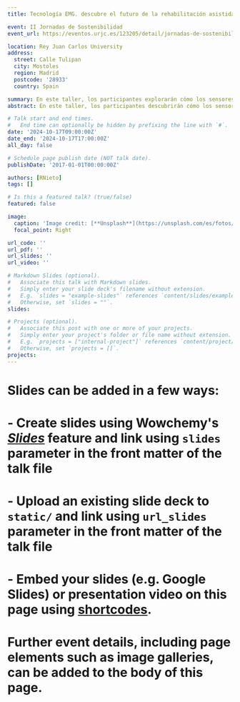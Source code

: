 ```yaml
---
title: Tecnología EMG. descubre el futuro de la rehabilitación asistida

event: II Jornadas de Sostenibilidad
event_url: https://eventos.urjc.es/123205/detail/jornadas-de-sostenibilidad-escet.html

location: Rey Juan Carlos University
address:
  street: Calle Tulipan
  city: Mostoles
  region: Madrid
  postcode: '28933'
  country: Spain

summary: En este taller, los participantes explorarán cómo los sensores EMG captan la actividad eléctrica muscular y su aplicación en asistentes robóticos para terapias personalizadas, incluyendo una demostración en vivo.
abstract: En este taller, los participantes descubrirán cómo los sensores EMG (Electromiografía) captan la actividad eléctrica de los músculos humanos y su aplicación en asistentes robóticos para terapias de rehabilitación. Se explorarán diversas aplicaciones, destacando el uso de la Inteligencia Artificial para diseñar terapias personalizadas según las necesidades de cada paciente. Además, se llevará a cabo una demostración en vivo del funcionamiento de los sensores EMG y el análisis de las señales capturadas. ¿Te atreves a leer tus músculos y ver cómo responden?

# Talk start and end times.
#   End time can optionally be hidden by prefixing the line with `#`.
date: '2024-10-17T09:00:00Z'
date_end: '2024-10-17T17:00:00Z'
all_day: false

# Schedule page publish date (NOT talk date).
publishDate: '2017-01-01T00:00:00Z'

authors: [RNieto]
tags: []

# Is this a featured talk? (true/false)
featured: false

image:
  caption: 'Image credit: [**Unsplash**](https://unsplash.com/es/fotos/b7C9j6H-daY)'
  focal_point: Right

url_code: ''
url_pdf: ''
url_slides: ''
url_video: ''

# Markdown Slides (optional).
#   Associate this talk with Markdown slides.
#   Simply enter your slide deck's filename without extension.
#   E.g. `slides = "example-slides"` references `content/slides/example-slides.md`.
#   Otherwise, set `slides = ""`.
slides:

# Projects (optional).
#   Associate this post with one or more of your projects.
#   Simply enter your project's folder or file name without extension.
#   E.g. `projects = ["internal-project"]` references `content/project/deep-learning/index.md`.
#   Otherwise, set `projects = []`.
projects:
---
```


# Slides can be added in a few ways:
# 
# - **Create** slides using Wowchemy's [_Slides_](https://wowchemy.com/docs/managing-content/#create-slides) feature and link using `slides` parameter in the front matter of the talk file
# - **Upload** an existing slide deck to `static/` and link using `url_slides` parameter in the front matter of the talk file
# - **Embed** your slides (e.g. Google Slides) or presentation video on this page using [shortcodes](https://wowchemy.com/docs/writing-markdown-latex/).
# 
# Further event details, including page elements such as image galleries, can be added to the body of this page.
